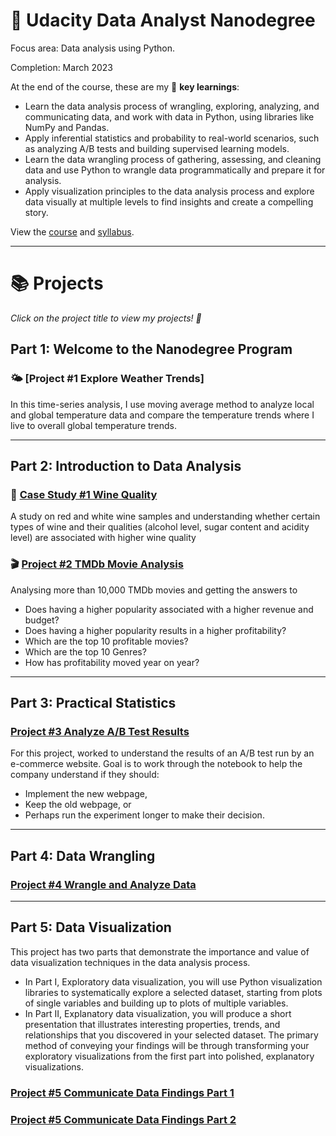 # 🌟 Udacity Data Analyst Nanodegree 

Focus area: Data analysis using Python.

Completion: March 2023

At the end of the course, these are my 🔑 **key learnings**:
- Learn the data analysis process of wrangling, exploring, analyzing, and communicating data, and work with data in Python, using libraries like NumPy and Pandas.
- Apply inferential statistics and probability to real-world scenarios, such as analyzing A/B tests and building supervised learning models.
- Learn the data wrangling process of gathering, assessing, and cleaning data and use Python to wrangle data programmatically and prepare it for analysis.
- Apply visualization principles to the data analysis process and explore data visually at multiple levels to find insights and create a compelling story.

View the [course](https://www.udacity.com/course/data-analyst-nanodegree--nd002) and [syllabus](https://d20vrrgs8k4bvw.cloudfront.net/documents/en-US/nd002-syllabus_2018-June_v9.pdf).

***

# 📚 Projects

_Click on the project title to view my projects! 🙂_

## Part 1: Welcome to the Nanodegree Program

### 🌤 [Project #1 Explore Weather Trends]
In this time-series analysis, I use moving average method to analyze local and global temperature data and compare the temperature trends where I live to overall global temperature trends.

***

## Part 2: Introduction to Data Analysis

### 🍷 [Case Study #1 Wine Quality](https://github.com/Abhudeep/Udacity-Data-Analyst-Nanodegree/blob/main/Udacity%20Project%20Wine%20quality.ipynb)

A study on red and white wine samples and understanding whether certain types of wine and their qualities (alcohol
level, sugar content and acidity level) are associated with higher wine quality

### 🎬 [Project #2 TMDb Movie Analysis](https://github.com/Abhudeep/Udacity-Data-Analyst-Nanodegree/blob/main/Udacity%20Project2-%20Kaggle-Movie%20Dataset%20.ipynb)

Analysing more than 10,000 TMDb movies and getting the answers to 
- Does having a higher popularity associated with a higher revenue and budget?
- Does having a higher popularity results in a higher profitability?
- Which are the top 10 profitable movies?
- Which are the top 10 Genres?
- How has profitability moved year on year?

***

## Part 3: Practical Statistics

### [Project #3 Analyze A/B Test Results](https://github.com/Abhudeep/Udacity-Data-Analyst-Nanodegree/blob/main/Analyze_ab_test_results_notebook-Copy1.ipynb)
For this project, worked to understand the results of an A/B test run by an e-commerce website. Goal is to work through the notebook to help the company understand if they should:
- Implement the new webpage,
- Keep the old webpage, or
- Perhaps run the experiment longer to make their decision.
***

## Part 4: Data Wrangling

### [Project #4 Wrangle and Analyze Data](https://github.com/Abhudeep/Udacity-Data-Analyst-Nanodegree/blob/main/Wrangle%20and%20Analyze%20Data%20-%20WeRateDogs.ipynb)
***

## Part 5: Data Visualization
This project has two parts that demonstrate the importance and value of data visualization techniques in the data analysis process.
- In Part I, Exploratory data visualization, you will use Python visualization libraries to systematically explore a selected dataset, starting from plots of single variables and building up to plots of multiple variables.
- In Part II, Explanatory data visualization, you will produce a short presentation that illustrates interesting properties, trends, and relationships that you discovered in your selected dataset. The primary method of conveying your findings will be through transforming your exploratory visualizations from the first part into polished, explanatory visualizations.

### [Project #5 Communicate Data Findings Part 1](https://github.com/Abhudeep/Udacity-Data-Analyst-Nanodegree/blob/main/Ford_GoBike-part2.ipynb)
### [Project #5 Communicate Data Findings Part 2](https://github.com/Abhudeep/Udacity-Data-Analyst-Nanodegree/blob/main/Ford_GoBike-part2.slides.html)
